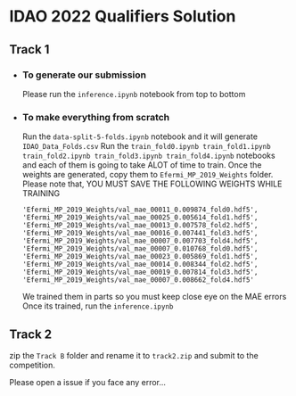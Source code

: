 # IDAO 2022 Qualifiers Solution

## Track 1
* ### To generate our submission
  Please run the `inference.ipynb` notebook from top to bottom

* ### To make everything from scratch
  Run the `data-split-5-folds.ipynb` notebook and it will generate `IDAO_Data_Folds.csv`
  Run the `train_fold0.ipynb train_fold1.ipynb train_fold2.ipynb train_fold3.ipynb train_fold4.ipynb` notebooks and each of them is going to take ALOT of time to train. Once the weights are generated, copy them to `Efermi_MP_2019_Weights` folder.
  Please note that, YOU MUST SAVE THE FOLLOWING WEIGHTS WHILE TRAINING
  ```
  'Efermi_MP_2019_Weights/val_mae_00011_0.009874_fold0.hdf5',
  'Efermi_MP_2019_Weights/val_mae_00025_0.005614_fold1.hdf5',
  'Efermi_MP_2019_Weights/val_mae_00013_0.007578_fold2.hdf5',
  'Efermi_MP_2019_Weights/val_mae_00016_0.007441_fold3.hdf5',
  'Efermi_MP_2019_Weights/val_mae_00007_0.007703_fold4.hdf5',
  'Efermi_MP_2019_Weights/val_mae_00007_0.010768_fold0.hdf5',
  'Efermi_MP_2019_Weights/val_mae_00023_0.005869_fold1.hdf5',
  'Efermi_MP_2019_Weights/val_mae_00014_0.008344_fold2.hdf5',
  'Efermi_MP_2019_Weights/val_mae_00019_0.007814_fold3.hdf5',
  'Efermi_MP_2019_Weights/val_mae_00007_0.008662_fold4.hdf5'
  ```
  We trained them in parts so you must keep close eye on the MAE errors
  Once its trained, run the `inference.ipynb` 


## Track 2
  zip the `Track B` folder and rename it to `track2.zip` and submit to the competition.
  
  
 Please open a issue if you face any error...
